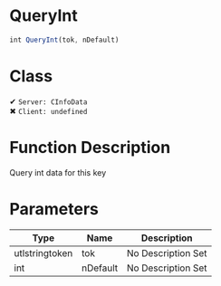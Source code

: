 # QueryInt
```js
int QueryInt(tok, nDefault)
```
# Class
✔ `Server: CInfoData`  
✖ `Client: undefined`  

# Function Description
Query int data for this key
# Parameters
Type|Name|Description
--|--|--
utlstringtoken|tok|No Description Set
int|nDefault|No Description Set
